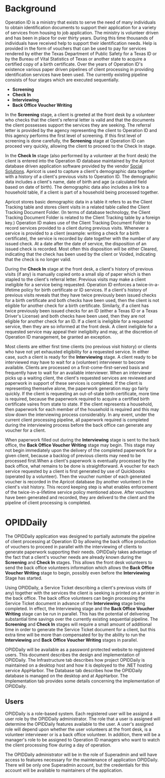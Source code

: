 # Background
Operation ID is a ministry that exists to serve the need of many individuals to obtain identification documents to support their application for
a variety of services from housing to job application. The ministry is volunteer driven and has been in place for over thirty years. During this time
thousands of individuals have received help to support their identification needs. Help is provided in the form of vouchers that can be used to pay
for services rendered by either the Texas Department of Public Safety for a Texas ID or by the Bureau of Vital Statistics of Texas or another state 
to acquire a certified copy of a birth certificate.  Over the years of Operation ID's existence various paper driven pipelines of client processing in
providing identification services have been used.  The currently existing pipeline consists of four stages which are executed sequentially.

* **Screening**
* **Check In**
* **Interviewing**
* **Back Office Voucher Writing**

In the **Screening** stage, a client is greeted at the front desk by a volunteer who checks that the client's referral letter is valid and that the
documents the client possesses support the services they are seeking. The referral letter is provided by the agency representing the client to Operation
ID and this agency performs the first level of screening. If this first level of screening is done carefully, the **Screening** stage at Operation ID
can proceed very quickly, allowing the client to proceed to the Check In stage.

In the **Check In** stage (also performed by a volunteer at the front desk) the client is entered into the Operation ID database maintained by the
Apricot database driven application software provided by the vendor [Social Solutions](https://www.socialsolutions.com/). Apricot is used to capture a
client's demographic data together with a history of a client's previous visits to Operation ID. The demographic data includes a client's name, date of birth and age (a calculated field based on date of birth). The demographic data also includes a link to a household table, if a client is part of a
household being processed together.

Apricot stores basic demographic data in a table it refers to as the Client Tracking table and stores client visits in a related table called the
Client Tracking Document Folder. (In terms of database technology, the Client Tracking Document Folder is related to the Client Tracking table by
a foreign key.) Operation ID makes use of the Client Tracking Document Folder to record services provided to a client during previous visits. Whenever
a service is provided to a client (example: writing a check for a birth certificate), the service is recorded by date together with the number of
any issued check. At a date after the date of service, the disposition of an issued check is recorded. Most often this disposition will be either
Cleared, indicating that the check has been used by the client or Voided, indicating that the check is no longer valid.

During the **Check In** stage at the front desk, a client's history of previous visits (if any) is manually copied onto a small slip of paper which is
then stapled to the client's referral letter. Previous visits may make a client ineligible for a service being requested. Operation ID enforces
a twice-in-a-lifetime policy for birth certificate or ID services. If a client's history of previous visits reveals that they have twice
previously been issued checks for a birth certificate and both checks have been used, then the client is not eligible for another check for a
birth certificate. Similarly, if a client has twice previously been issued checks for an ID (either a Texas ID or a Texas Driver's License) and both
checks have been used, then they are not eligible for another check for an ID. If a client is ineligible for a requested service, then they are so
informed at the front desk. A client ineligible for a requested service may appeal their ineligibilty and may, at the discretion of Operation ID
management, be granted an exception.

Most clients are either first time clients (no previous visit history) or clients who have not yet exhausted eligibility for a requested service. In
either case, such a client is ready for the **Interviewing** stage. A client ready to be interviewed may have to wait for a (volunteer) interviewer to
become available. Clients are processed on a first-come-first-served basis and frequently have to wait for an available interviewer. When an interviewer
picks up a waiting client, the client's requested services are reviewed and paperwork in support of these services is completed. If the client is
representing themselve alone, the paperwork generation may go fairly quickly. If the client is requesting an out-of-state birth certificate, more time
is required, because the paperwork required to acquire a certified birth certificate vaires from state to state. If the client represents a household,
then paperwork for each member of the household is required and this may slow down the interviewing process considerably. In any event, under the
current client processing pipeline, all paperwork required is completed during the interviewing process before the back office can generate any voucher
for a client.

When paperwork filled out during the **Interviewing** stage is sent to the back office, the **Back Office Voucher Writing** stage may begin. This stage
may not  begin immediately upon the delivery of the completed paperwork for a given client, because a backlog of previous clients may need to be
processed first.When a client's paperwork is eventually processed by the back office, what remains to be done is straightforward. A voucher for each
service requested by a client is first generated by use of Quickbooks (operated by a volunteer). Then the voucher number of each generated voucher is
recorded in the Apricot database (by another volunteer) in the client's visit history. This record keeping step is what enables enforcement of the
twice-in-a-lifetime service policy mentioned above. After vouchers have been generated and recorded, they are deliverd to the client and the pipeline of
client processing is completed.

# OPIDDaily
The OPIDDaily application was designed to partially automate the pipeline of client processing at Operation ID by allowing the back office production of
vouchers to proceed in parallel with the interviewing of clients to generate paperwork supporting their needs. OPIDDaily takes advantage of the fact
that a client's voucher needs are already known during the **Screening** and **Check In** stages. This allows the front desk volunteers to send the back
office volunteers information which allows the **Back Office Voucher Writing** stage to begin, possibly even before the **Interviewing** Stage has
started.

Using OPIDDaily, a Service Ticket describing a client's previous visits (if any) together with the services the client is seeking is
printed on a printer in the back office. The back office volunteers can begin processing the Service Ticket document in advance of the **Interviewing**
stage being completed. In effect, the Interviewing stage and the **Back Office Voucher Writing** stage can be run in parallel. This has the potential of
delivering substantial time savings over the currently existing sequential pipeline. The **Screening** and **Check In** stages will require a small
amount of additional time in order to generate the Service Ticket document for a client, but this extra time will be more than compensated for by the
ability to run the **Interviewing** and **Back Office Voucher Writing** stages in parallel.

OPIDDaily will be available as a password protected website to registered users. This document describes the design and implementation of OPIDDaily.
The Infrastructure tab describes how project OPIDDaily is maintained on a desktop host and how it is deployed to the .NET hosting service AppHarbor.
The Database tab describes how the OPIDDaily database is managed on the desktop and at AppHarbor. The Implementation tab provides some details
concerning the implementation of OPIDDaily.

## Users
OPIDDaily is a role-based system. Each registered user will be assignd a user role by the OPIDDaily administrator. The role that a user is assigned
will determine the OPIDDaily features available to the user. A user's assigned role will depend upon whether the user volunteers at the front desk,
is a volunteer interviewer or is a back office volunteer. In addition, there will be a manager's role to be assigned to Operation ID managers who
want to watch the client processing flow during a day of operation.

The OPIDDaily administrator will be in the role of Superadmin and will have access to features necessary for the maintenance of application OPIDDaily.
There will be only one Superadmin account, but the credentials for this account will be available to maintainers of the application.
